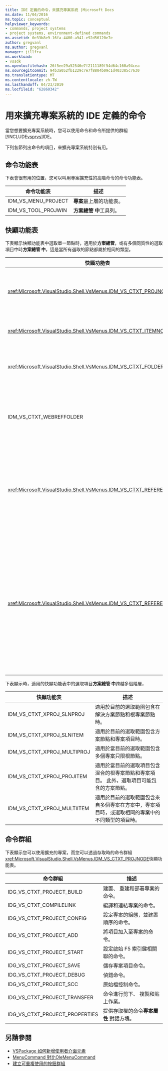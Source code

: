 ```yaml
---
title: IDE 定義的命令，來擴充專案系統 |Microsoft Docs
ms.date: 11/04/2016
ms.topic: conceptual
helpviewer_keywords:
- commands, project systems
- project systems, environment-defined commands
ms.assetid: 0e33b8e9-16fa-4400-a941-e92d56120e7e
author: gregvanl
ms.author: gregvanl
manager: jillfra
ms.workload:
- vssdk
ms.openlocfilehash: 26f5ee29a52546e7f2111189f54d64c160a94cea
ms.sourcegitcommit: 94b3a052fb1229c7e7f8804b09c1d403385c7630
ms.translationtype: MT
ms.contentlocale: zh-TW
ms.lasthandoff: 04/23/2019
ms.locfileid: "62860342"
---
```

# <a name="ide-defined-commands-for-extending-project-systems"></a>用來擴充專案系統的 IDE 定義的命令
當您想要擴充專案系統時，您可以使用命令和命令所提供的群組[!INCLUDE[vsprvs](../../code-quality/includes/vsprvs_md.md)]IDE。

 下列各節列出命令的項目，來擴充專案系統特別有用。

## <a name="command-menus"></a>命令功能表
 下表會很有用的位置，您可以叫用專案擴充性的高階命令的命令功能表。

|命令功能表|描述|
|------------------|-----------------|
|IDM_VS_MENU_PROJECT|**專案**最上層的功能表。|
|IDM_VS_TOOL_PROJWIN|**方案總管 中**工具列。|

## <a name="shortcut-menus"></a>快顯功能表
 下表顯示快顯功能表中選取單一節點時，適用於**方案總管**，或有多個同質性的選取項目中時**方案總管 中**，這是當所有選取的節點都屬於相同的類型。

|快顯功能表|描述|
|-------------------|-----------------|
|<xref:Microsoft.VisualStudio.Shell.VsMenus.IDM_VS_CTXT_PROJNODE>|適用於選取專案節點時。|
|<xref:Microsoft.VisualStudio.Shell.VsMenus.IDM_VS_CTXT_ITEMNODE>|選取檔案時套用。|
|<xref:Microsoft.VisualStudio.Shell.VsMenus.IDM_VS_CTXT_FOLDERNODE>|適用於選取資料夾時。|
|IDM_VS_CTXT_WEBREFFOLDER|適用於選取 [Web 參考] 資料夾時。|
|<xref:Microsoft.VisualStudio.Shell.VsMenus.IDM_VS_CTXT_REFERENCEROOT>|適用於選取稱為 「 參考 」 的 [參考] 根節點時。|
|<xref:Microsoft.VisualStudio.Shell.VsMenus.IDM_VS_CTXT_REFERENCE>|適用於選取參考節點; 時這些包括組件、 COM 和僅限專案參考。 不包含 Web 參考。|

 下表顯示時，適用的快顯功能表中的選取項目**方案總管 中**跨越多個階層，

|快顯功能表|描述|
|-------------------|-----------------|
|IDM_VS_CTXT_XPROJ_SLNPROJ|適用於目前的選取範圍包含在解決方案節點和根專案節點時。|
|IDM_VS_CTXT_XPROJ_SLNITEM|適用於目前的選取範圍包含方案節點和專案項目時。|
|IDM_VS_CTXT_XPROJ_MULTIPROJ|適用於當目前的選取範圍包含多個專案只限根節點。|
|IDM_VS_CTXT_XPROJ_PROJITEM|適用於當目前的選取項目包含混合的根專案節點和專案項目。 此外，選取項目可能包含的方案節點。|
|IDM_VS_CTXT_XPROJ_MULTIITEM|適用於目前的選取範圍包含來自多個專案在方案中，專案項目時，或選取相同的專案中的不同類型的項目時。|

## <a name="command-groups"></a>命令群組
 下表顯示您可以使用擴充的專案，而您可以透過存取時的命令群組<xref:Microsoft.VisualStudio.Shell.VsMenus.IDM_VS_CTXT_PROJNODE>快顯功能表。

|命令群組|描述|
|-------------------|-----------------|
|IDG_VS_CTXT_PROJECT_BUILD|建置、 重建和部署專案的命令。|
|IDG_VS_CTXT_COMPILELINK|編譯和連結專案的命令。|
|IDG_VS_CTXT_PROJECT_CONFIG|設定專案的組態，並建置順序的命令。|
|IDG_VS_CTXT_PROJECT_ADD|將項目加入至專案的命令。|
|IDG_VS_CTXT_PROJECT_START|設定啟始 F5 索引鍵相關聯的命令。|
|IDG_VS_CTXT_PROJECT_SAVE|儲存專案項目命令。|
|IDG_VS_CTXT_PROJECT_DEBUG|偵錯命令。|
|IDG_VS_CTXT_PROJECT_SCC|原始檔控制命令。|
|IDG_VS_CTXT_PROJECT_TRANSFER|命令進行剪下、 複製和貼上作業。|
|IDG_VS_CTXT_PROJECT_PROPERTIES|提供存取權的命令**專案屬性** 對話方塊。|

## <a name="see-also"></a>另請參閱
- [VSPackage 如何新增使用者介面元素](../../extensibility/internals/how-vspackages-add-user-interface-elements.md)
- [MenuCommand 對比OleMenuCommand](../../extensibility/menucommands-vs-olemenucommands.md)
- [建立可重複使用的按鈕群組](../../extensibility/creating-reusable-groups-of-buttons.md)
